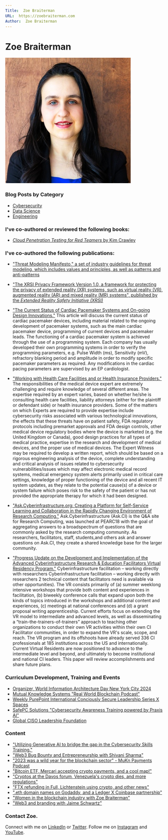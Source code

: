 ```yaml
---
Title:  Zoe Braiterman
URL:  https://zoebraiterman.com
Author:  Zoe Braiterman
---
```

# Zoe Braiterman

![](/images/li-headshot.jpg)

### Blog Posts by Category

* [Cybersecurity](https://zoebraiterman.com/Cybersecurity.html)
* [Data Science](https://zoebraiterman.com/Data_Science.html)
* [Engineering](https://zoebraiterman.com/Engineering.html)

### I've co-authored or reviewed the following books:
* [*Cloud Penetration Testing for Red Teamers* by Kim Crawley](https://subscription.packtpub.com/book/security/9781803248486)

### I've co-authored the following publications:

* ["Threat Modeling Manifesto," a set of industry guidelines for threat modeling, which includes values and principles, as well as patterns and anti-patterns](https://www.threatmodelingmanifesto.org)

* ["The XRSI Privacy Framework Version 1.0, a framework for protecting the privacy of extended reality (XR) systems, such as virtual reality (VR), augmented reality (AR) and mixed reality (MR) systems", published by the *Extended Reality Safety Initiative (XRSI)*](https://xrsi.org/publication/the-xrsi-privacy-framework)

* ["The Current Status of Cardiac Pacemaker Systems and On-going Design Innovations."](https://www.amazon.com/Current-Cardiac-Pacemaker-Systems-Innovations-ebook/dp/B083ZSC9K9)  This article will discuss the current status of cardiac pacemaker devices, including material related to the ongoing development of pacemaker systems, such as the main cardiac pacemaker device, programming of current devices and pacemaker leads. The functioning of a cardiac pacemaker system is achieved through the use of a programming system. Each company has usually developed their own programming systems in order to verify the programming parameters, e.g. Pulse Width (ms), Sensitivity (mV), refractory blanking period and amplitude in order to modify specific pacemaker parameters as required. Any modifications in the cardiac pacing parameters are supervised by an EP cardiologist. 

* ["Working with Health Care Facilities and or Health Insurance Providers."](https://www.amazon.com/Working-Health-Facilities-Insurance-Providers-ebook/dp/B083GF3C46)  The responsibilities of the medical device expert are extremely challenging and require knowledge of several different areas. The expertise required by an expert varies, based on whether he/she is consulting health care facilities, liability attorneys (either for the plaintiff or defendant side) or health insurance providers.
Some of the matters on which Experts are required to provide expertise include cybersecurity risks associated with various technological innovations, the effects that these threats have on patient safety, FDA regulatory protocols including premarket approvals and FDA design controls, other medical device regulatory bodies where the device is marketed (e.g. the United Kingdom or Canada), good design practices for all types of medical practice, expertise in the research and development of medical devices, and the proper use of medical devices.
The Expert Witness may be required to develop a written report, which should be based on a rigorous engineering analysis of the device, complete understanding and critical analysis of issues related to cybersecurity vulnerabilities/issues which may affect electronic medical record systems, medical emergency system alerts primarily used in critical care settings, knowledge of proper functioning of the device and all recent IT system updates, as they relate to the potential cause(s) of a device or system failure which poses risk to the safety of the patient or has not provided the appropriate therapy for which it had been designed.

* ["Ask.Cyberinfrastructure.org: Creating a Platform for Self-Service Learning and Collaboration in the Rapidly Changing Environment of Research Computing."](https://www.academia.edu/73629465/Ask_Cyberinfrastructure_org_Creating_a_Platform_for_Self_Service_Learning_and_Collaboration_in_the_Rapidly_Changing_Environment_of_Research_Computing)  Ask.Cyberinfrastructure (Ask.CI) is the Q&A site for Research Computing, was launched at PEARC18 with the goal of aggregating answers to a broadspectrum of questions that are commonly asked by the research computing community. As researchers, facilitators, staff, students,and others ask and answer questions on Ask.CI, they create a shared knowledge base for the larger community.

* ["Progress Update on the Development and Implementation of the Advanced Cyberinfrastructure Research & Education Facilitators Virtual Residency Program."](https://www.researchgate.net/publication/325154156_Progress_Update_on_the_Development_and_Implementation_of_the_Advanced_Cyberinfrastructure_Research_Education_Facilitators_Virtual_Residency_Program) Cyberinfrastructure facilitation – working directly with researchers Cyberinfrastructure facilitation – working directly with researchers 2 technical content that facilitators need is available via other opportunities). The VR consists primarily of (a) summer weeklong intensive workshops that provide both content and experiences in facilitation, (b) biweekly conference calls that expand upon both the kinds of topics introduced in the workshops and additional content and experiences, (c) meetings at national conferences and (d) a grant proposal writing apprenticeship. Current efforts focus on extending the VR model to intermediate and advanced levels, as well as disseminating a “train-the-trainers-of-trainers” approach to teaching other organizations to conduct their own VR activities within their own CI Facilitator communities, in order to expand the VR's scale, scope, and reach. The VR program and its offshoots have already served 336 CI professionals at 185 institutions across the US and internationally. Current Virtual Residents are now positioned to advance to the intermediate level and beyond, and ultimately to become institutional and national CI leaders. This paper will review accomplishments and share future plans.


### Curriculum Development, Training and Events

* [Organizer, World Information Architecture Day New York City 2024](https://worldiaday.org/events/new-york-city/2024)
* [Mutual Knowledge Systems "Real World Blockchain Podcast"](https://www.youtube.com/playlist?list=PLiEa4i6H-qceawWSlt-k-kw1CiYUzd2aZ)
* [Weekly PurePoint International Conciously Secure Leadership Series X Spaces](https://purepoint-international.com/events)
* [SafePC Solutions "Cybersecurity Awareness Training powered by Praxis AI"](https://cmap.amp.vg/auto2/69jp7x7kffdu/byi7814eo6nfn/1twbh7hvx33m)
* [Global CISO Leadership Foundation](https://gcisoleadershipfoundation.org/our-contributors/)


### Content
* ["Utilizing Generative AI to bridge the gap in the Cybersecurity Skills Training."](https://youtu.be/KER8GB3ewlg?si=kZP6MdjR7rxTm2hT)
* ["Web3 Bug Bounty and Entrepreneurship with Shivani Sharma"](https://www.youtube.com/watch?v=2p5M5ot48H0)
* ["2023 was a wild year for the blockchain sector" - MuKn Payments Podcast](https://www.youtube.com/watch?v=2eeSwLgh520)
* ["Bitcoin ETF, Mercari accepting crypto payments, and a cool map!"](https://www.youtube.com/watch?v=CbD5bjTPnM4)
* ["Cryptos at the Davos forum, Venezuela's crypto dies, and more regulations"](https://www.youtube.com/watch?v=TixDrUK4bkI)
* ["FTX refunding in Full, Lichtenstein using crypto, and other news"](https://youtu.be/i4dSOW9ET-M)
* [".eth domain names on Godaddy, and a Ledger X Coinbase partnership"](https://www.youtube.com/watch?v=z9Rg-jKdLGQ)
* ["Women in the blockchain industry with Zoe Braiterman"](https://www.youtube.com/watch?v=tHeaz_bcPo0)
* ["Web3 and branding with Jaime Schwartz"](https://www.youtube.com/watch?v=XK_X-Hus_Ck)

### Contact Zoe.
Connect with me on [LinkedIn](https://www.linkedin.com/in/zoebraiterman/) or [Twitter](https://twitter.com/zbraiterman). Follow me on [Instagram](https://www.instagram.com/zbraiterman/) and [YouTube](https://www.youtube.com/channel/UCjCvuA1iM58KjMLAyz_k3yA).
